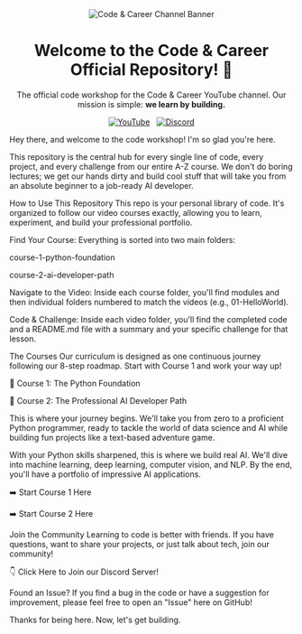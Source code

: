 <div align="center">
<img src="https://placehold.co/1200x400/2d3748/718096?text=Code+%26+Career&font=raleway" alt="Code & Career Channel Banner">
<h1>Welcome to the Code & Career Official Repository! 🚀</h1>
<p>The official code workshop for the Code & Career YouTube channel. Our mission is simple: <strong>we learn by building.</strong></p>
<p>
<a href="https://www.youtube.com/@CodeAndCareer"><img src="https://img.shields.io/badge/YouTube-%23FF0000.svg?style=for-the-badge&logo=YouTube&logoColor=white" alt="YouTube"></a>
&nbsp;
<a href="https://discord.gg/your-invite-link"><img src="https://img.shields.io/badge/Discord-%235865F2.svg?style=for-the-badge&logo=discord&logoColor=white" alt="Discord"></a>
</p>
</div>

Hey there, and welcome to the code workshop! I'm so glad you're here.

This repository is the central hub for every single line of code, every project, and every challenge from our entire A-Z course. We don't do boring lectures; we get our hands dirty and build cool stuff that will take you from an absolute beginner to a job-ready AI developer.

How to Use This Repository
This repo is your personal library of code. It's organized to follow our video courses exactly, allowing you to learn, experiment, and build your professional portfolio.

Find Your Course: Everything is sorted into two main folders:

course-1-python-foundation

course-2-ai-developer-path

Navigate to the Video: Inside each course folder, you'll find modules and then individual folders numbered to match the videos (e.g., 01-HelloWorld).

Code & Challenge: Inside each video folder, you'll find the completed code and a README.md file with a summary and your specific challenge for that lesson.

The Courses
Our curriculum is designed as one continuous journey following our 8-step roadmap. Start with Course 1 and work your way up!

🐍 Course 1: The Python Foundation

🤖 Course 2: The Professional AI Developer Path

This is where your journey begins. We'll take you from zero to a proficient Python programmer, ready to tackle the world of data science and AI while building fun projects like a text-based adventure game.

With your Python skills sharpened, this is where we build real AI. We'll dive into machine learning, deep learning, computer vision, and NLP. By the end, you'll have a portfolio of impressive AI applications.

➡️ Start Course 1 Here

➡️ Start Course 2 Here

Join the Community
Learning to code is better with friends. If you have questions, want to share your projects, or just talk about tech, join our community!

👇 Click Here to Join our Discord Server!

Found an Issue?
If you find a bug in the code or have a suggestion for improvement, please feel free to open an "Issue" here on GitHub!

Thanks for being here. Now, let's get building.

